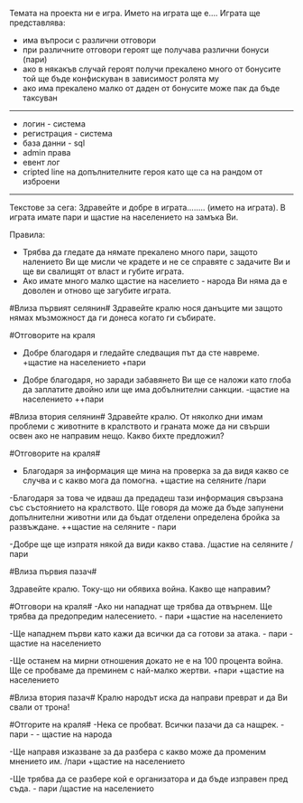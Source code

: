 Темата на проекта ни е игра. Името на играта ще е....
Играта ще представлява: 
- има въпроси с различни отговори
- при различните отговори героят ще получава различни бонуси (пари)
- ако в някакъв случай героят получи прекалено много от бонусите той ще бъде конфискуван в зависимост ролята му
- ако има прекалено малко от даден от бонусите може пак да бъде таксуван
---------------------------------------------------------------------------------------------------------------
- логин - система
- регистрация - система
- база данни - sql
- admin права
- евент лог
- cripted line на допълнителните героя като ще са на рандом от изброени
------------------------------------------------------------------------------------------------------------------
Текстове за сега:
Здравейте и добре в играта........ (името на играта). В играта имате пари и щастие на населението на замъка Ви.

Правила:
- Трябва да гледате да нямате прекалено много пари, защото налението Ви ще мисли че крадете  и не се справяте с задачите Ви и ще ви свалищят от власт и губите играта.
- Ако имате много малко щастие на населието - народа Ви няма да е доволен и отново ще загубите играта.

#Влиза първият селянин#
Здравейте кралю нося данъците ми защото нямах мъзможност да ги донеса когато ги събирате.

#Отговорите на краля
- Добре благодаря и гледайте следващия път да сте навреме. +щастие на населението +пари

- Добре благодаря, но заради забавянето Ви ще се наложи като глоба да заплатите двойно или ще има добълнителни санкции.
-щастие на населението ++пари

#Влиза втория селянин#
Здравейте кралю. От няколко дни имам проблеми с животните в кралството и граната може да ни свърши освен ако не направим нещо. Какво бихте предложил?

#Отговорите на краля#
- Благодаря за информация ще мина на проверка за да видя какво се случва и с какво мога да помогна. +щастие на селяните /пари

-Благодаря за това че идваш да предадеш тази информация свързана със състоянието на кралството. Ще говоря да може да бъде запунени допълнителни животни или да бъдат отделени определена бройка за развъждане. ++щастие на селяните - пари

-Добре ще ще изпратя някой да види какво става. /щастие на селяните /пари

#Влиза първия пазач#

Здравейте кралю. Току-що ни обявиха война. Какво ще направим?

#Отговори на краля#
-Ако ни нападнат ще трябва да отвърнем. Ще трябва да предопредим налесението. - пари +щастие на населението

-Ще нападнем първи като кажи да всички да са готови за атака. - пари - щастие на населението

-Ще останем на мирни отношения докато не е на 100 процента война. Ще се пробваме да преминем с най-малко жертви. +пари +щастие на населението

#Влиза втория пазач#
Кралю народът иска да направи преврат и да Ви свали от трона!

#Отгорите на краля#
-Нека се пробват. Всички пазачи да са нащрек. - пари  - - щастие на народа

-Ще направя изказване за да разбера с какво може да променим мнението им. /пари +щастие на населението

-Ще трябва да се разбере кой е организатора и да бъде изправен пред съда. - пари /щастие на населението
